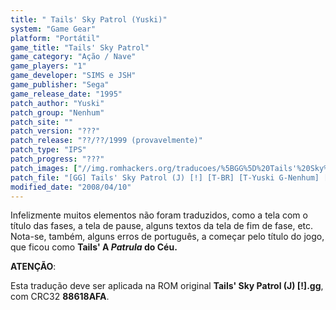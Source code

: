 ```yaml
---
title: " Tails' Sky Patrol (Yuski)"
system: "Game Gear"
platform: "Portátil"
game_title: "Tails' Sky Patrol"
game_category: "Ação / Nave"
game_players: "1"
game_developer: "SIMS e JSH"
game_publisher: "Sega"
game_release_date: "1995"
patch_author: "Yuski"
patch_group: "Nenhum"
patch_site: ""
patch_version: "???"
patch_release: "??/??/1999 (provavelmente)"
patch_type: "IPS"
patch_progress: "???"
patch_images: ["//img.romhackers.org/traducoes/%5BGG%5D%20Tails'%20Sky%20Patrol%20-%20Yuski%20-%201.png","//img.romhackers.org/traducoes/%5BGG%5D%20Tails'%20Sky%20Patrol%20-%20Yuski%20-%202.png","//img.romhackers.org/traducoes/%5BGG%5D%20Tails'%20Sky%20Patrol%20-%20Yuski%20-%203.png"]
patch_file: "[GG] Tails' Sky Patrol (J) [!] [T-BR] [T-Yuski G-Nenhum] [A-1999].zip"
modified_date: "2008/04/10"
---
```

Infelizmente muitos elementos não foram traduzidos, como a tela com o título das fases, a tela de pause, alguns textos da tela de fim de fase, etc. Nota-se, também, alguns erros de português, a começar pelo título do jogo, que ficou como <b>Tails' A <i>Patrula</i> do Céu.</b>

<b>ATENÇÃO</b>:

Esta tradução deve ser aplicada na ROM original <b>Tails' Sky Patrol (J) [!].gg</b>, com CRC32 <b>88618AFA</b>.
